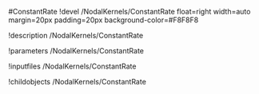 <!-- MOOSE Object Documentation Stub: Remove this when content is added. -->
#ConstantRate
!devel /NodalKernels/ConstantRate float=right width=auto margin=20px padding=20px background-color=#F8F8F8

!description /NodalKernels/ConstantRate

!parameters /NodalKernels/ConstantRate

!inputfiles /NodalKernels/ConstantRate

!childobjects /NodalKernels/ConstantRate
